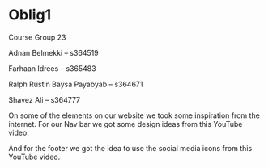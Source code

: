 # Oblig1

Course Group 23

Adnan Belmekki – s364519

Farhaan Idrees – s365483

Ralph Rustin Baysa Payabyab – s364671

Shavez Ali – s364777

On some of the elements on our website we took some inspiration from the internet. For our Nav bar we got some design ideas from this YouTube video.

And for the footer we got the idea to use the social media icons from this YouTube video.  
